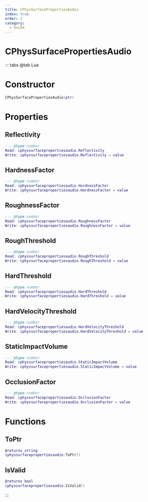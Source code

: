 ```yaml
---
title: CPhysSurfacePropertiesAudio
index: true
order: 2
category:
  - Guide
---
```


# CPhysSurfacePropertiesAudio

::: tabs
@tab Lua
# Constructor
```lua
CPhysSurfacePropertiesAudio(ptr)
```
# Properties
## Reflectivity 
```lua
--- @type number
Read: cphyssurfacepropertiesaudio.Reflectivity
Write: cphyssurfacepropertiesaudio.Reflectivity = value
```
## HardnessFactor 
```lua
--- @type number
Read: cphyssurfacepropertiesaudio.HardnessFactor
Write: cphyssurfacepropertiesaudio.HardnessFactor = value
```
## RoughnessFactor 
```lua
--- @type number
Read: cphyssurfacepropertiesaudio.RoughnessFactor
Write: cphyssurfacepropertiesaudio.RoughnessFactor = value
```
## RoughThreshold 
```lua
--- @type number
Read: cphyssurfacepropertiesaudio.RoughThreshold
Write: cphyssurfacepropertiesaudio.RoughThreshold = value
```
## HardThreshold 
```lua
--- @type number
Read: cphyssurfacepropertiesaudio.HardThreshold
Write: cphyssurfacepropertiesaudio.HardThreshold = value
```
## HardVelocityThreshold 
```lua
--- @type number
Read: cphyssurfacepropertiesaudio.HardVelocityThreshold
Write: cphyssurfacepropertiesaudio.HardVelocityThreshold = value
```
## StaticImpactVolume 
```lua
--- @type number
Read: cphyssurfacepropertiesaudio.StaticImpactVolume
Write: cphyssurfacepropertiesaudio.StaticImpactVolume = value
```
## OcclusionFactor 
```lua
--- @type number
Read: cphyssurfacepropertiesaudio.OcclusionFactor
Write: cphyssurfacepropertiesaudio.OcclusionFactor = value
```
# Functions
## ToPtr
```lua
@returns string
cphyssurfacepropertiesaudio:ToPtr()
```
## IsValid
```lua
@returns bool
cphyssurfacepropertiesaudio:IsValid()
```

:::